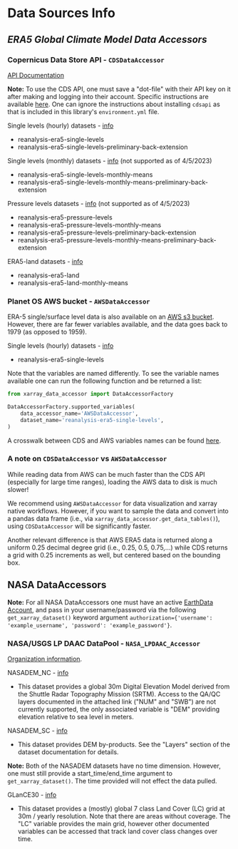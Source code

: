 Data Sources Info
==================

## *ERA5 Global Climate Model Data Accessors*
### **Copernicus Data Store API - `CDSDataAccessor`**
[API Documentation](https://cds.climate.copernicus.eu/)

**Note:** To use the CDS API, one must save a "dot-file" with their API key on it after making and logging into their account. Specific instructions are available [here](https://cds.climate.copernicus.eu/api-how-to). One can ignore the instructions about installing `cdsapi` as that is included in this library's `environment.yml` file.

Single levels (hourly) datasets - [info](https://cds.climate.copernicus.eu/cdsapp#!/dataset/reanalysis-era5-single-levels?tab=overview)
* reanalysis-era5-single-levels
* reanalysis-era5-single-levels-preliminary-back-extension

Single levels (monthly) datasets - [info](https://cds.climate.copernicus.eu/cdsapp#!/dataset/reanalysis-era5-single-levels-monthly-means?tab=overview) (not supported as of 4/5/2023)
* reanalysis-era5-single-levels-monthly-means
* reanalysis-era5-single-levels-monthly-means-preliminary-back-extension

Pressure levels datasets - [info](https://cds.climate.copernicus.eu/cdsapp#!/dataset/reanalysis-era5-pressure-levels?tab=overview) (not supported as of 4/5/2023)
* reanalysis-era5-pressure-levels
* reanalysis-era5-pressure-levels-monthly-means
* reanalysis-era5-pressure-levels-preliminary-back-extension
* reanalysis-era5-pressure-levels-monthly-means-preliminary-back-extension

ERA5-land datasets - [info](https://cds.climate.copernicus.eu/cdsapp#!/dataset/reanalysis-era5-land?tab=overview)
* reanalysis-era5-land
* reanalysis-era5-land-monthly-means

### **Planet OS AWS bucket - `AWSDataAccessor`**
ERA-5 single/surface level data is also available on an [AWS s3 bucket](https://aws.amazon.com/marketplace/pp/prodview-yhz3mavy6s7go#similar-products). However, there are far fewer variables available, and the data goes back to 1979 (as opposed to 1959).

Single levels (hourly) datasets - [info](https://github.com/planet-os/notebooks/blob/master/aws/era5-pds.md)
* reanalysis-era5-single-levels

Note that the variables are named differently. To see the variable names available one can run the following function and be returned a list:
```python
from xarray_data_accessor import DataAccessorFactory

DataAccessorFactory.supported_variables(
    data_accessor_name='AWSDataAccessor',
    dataset_name='reanalysis-era5-single-levels',
)
```

A crosswalk between CDS and AWS variables names can be found [here](https://github.com/LimnoTech/Xarray-DataAccessor/blob/main/src/xarray_data_accessor/data_accessors/era5_from_cds_info.py#L40).

### A note on `CDSDataAccessor` vs `AWSDataAccessor`

While reading data from AWS can be much faster than the CDS API (especially for large time ranges), loading the AWS data to disk is much slower! 

We recommend using `AWSDataAccessor` for data visualization and xarray native workflows. However, if you want to sample the data and convert into a pandas data frame (i.e., via `xarray_data_accessor.get_data_tables()`), using `CDSDataAccessor` will be significantly faster.

Another relevant difference is that AWS ERA5 data is returned along a uniform 0.25 decimal degree grid (i.e., 0.25, 0.5, 0.75,...) while CDS returns a grid with 0.25 increments as well, but centered based on the bounding box.

## NASA DataAccessors
**Note:** For all NASA DataAccessors one must have an active [EarthData Account]( https://urs.earthdata.nasa.gov/users/new), and pass in your username/password via the following `get_xarray_dataset()` keyword argument `authorization={'username': 'example_username', 'password': 'example_password'}`.


### NASA/USGS LP DAAC DataPool - `NASA_LPDAAC_Accessor`
[Organization information](https://lpdaac.usgs.gov/about/).

NASADEM_NC - [info](https://lpdaac.usgs.gov/products/nasadem_hgtv001/)
* This dataset provides a global 30m Digital Elevation Model derived from the Shuttle Radar Topography Mission (SRTM). Access to the QA/QC layers documented in the attached link ("NUM" and "SWB") are not currently supported, the only associated variable is "DEM" providing elevation relative to sea level in meters.

NASADEM_SC - [info](https://lpdaac.usgs.gov/products/nasadem_scv001/)
* This dataset provides DEM by-products. See the "Layers" section of the dataset documentation for details.

**Note:** Both of the NASADEM datasets have no time dimension. However, one must still provide a start_time/end_time argument to `get_xarray_dataset()`. The time provided will not effect the data pulled.

GLanCE30 - [info](https://lpdaac.usgs.gov/products/glance30v001/)
* This dataset provides a (mostly) global 7 class Land Cover (LC) grid at 30m / yearly resolution. Note that there are areas without coverage. The "LC" variable provides the main grid, however other documented variables can be accessed that track land cover class changes over time.

